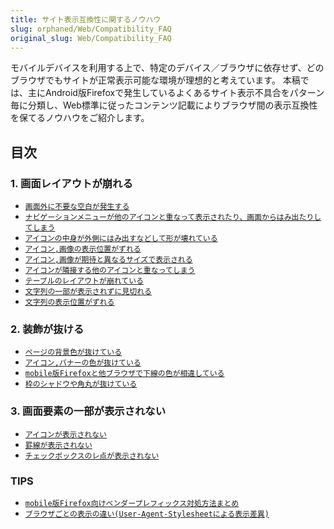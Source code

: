 ```yaml
---
title: サイト表示互換性に関するノウハウ
slug: orphaned/Web/Compatibility_FAQ
original_slug: Web/Compatibility_FAQ
---
```


モバイルデバイスを利用する上で、特定のデバイス／ブラウザに依存せず、どのブラウザでもサイトが正常表示可能な環境が理想的と考えています。
本稿では、主にAndroid版Firefoxで発生しているよくあるサイト表示不具合をパターン毎に分類し、Web標準に従ったコンテンツ記載によりブラウザ間の表示互換性を保てるノウハウをご紹介します。

## 目次

### 1. 画面レイアウトが崩れる

- [`画面外に不要な空白が発生する`](https://developer.mozilla.org/ja/docs/Web/Compatibility_FAQ/No_Wrap.html)
- [`ナビゲーションメニューが他のアイコンと重なって表示されたり、画面からはみ出たりしてしまう`](https://developer.mozilla.org/ja/docs/Web/Compatibility_FAQ/Overwrapped_Navigation.html)
- [`アイコンの中身が外側にはみ出すなどして形が壊れている`](https://developer.mozilla.org/ja/docs/Web/Compatibility_FAQ/Misaligned_Text_Inside_Icon.html)
- [`アイコン,画像の表示位置がずれる`](https://developer.mozilla.org/ja/docs/Web/Compatibility_FAQ/Misaligned_Icon.html)
- [`アイコン,画像が期待と異なるサイズで表示される`](https://developer.mozilla.org/ja/docs/Web/Compatibility_FAQ/Invalid_Icon_Size.html)
- [`アイコンが隣接する他のアイコンと重なってしまう`](https://developer.mozilla.org/ja/docs/Web/Compatibility_FAQ/Overwrapped_Icon.html)
- [`テーブルのレイアウトが崩れている`](https://developer.mozilla.org/ja/docs/Web/Compatibility_FAQ/Broken_Table_Layout.html)
- [`文字列の一部が表示されずに見切れる`](https://developer.mozilla.org/ja/docs/Web/Compatibility_FAQ/Cut_Off_Text.html)
- [`文字列の表示位置がずれる`](https://developer.mozilla.org/ja/docs/Web/Compatibility_FAQ/Misaligned_Text.html)

### 2. 装飾が抜ける

- [`ページの背景色が抜けている`](https://developer.mozilla.org/ja/docs/Web/Compatibility_FAQ/No_Background_Shown.html)
- [`アイコン,バナーの色が抜けている`](https://developer.mozilla.org/ja/docs/Web/Compatibility_FAQ/Empty_Background_Color.html)
- [`mobile版Firefoxと他ブラウザで下線の色が相違している`](https://developer.mozilla.org/ja/docs/Web/Compatibility_FAQ/Underline_Color_Diffrence.html)
- [`枠のシャドウや角丸が抜けている`](https://developer.mozilla.org/ja/docs/Web/Compatibility_FAQ/No_Decoreation_Shown.html)

### 3. 画面要素の一部が表示されない

- [`アイコンが表示されない`](https://developer.mozilla.org/ja/docs/Web/Compatibility_FAQ/No_Icon_Shown.html)
- [`罫線が表示されない`](https://developer.mozilla.org/ja/docs/Web/Compatibility_FAQ/No_Border_Line_Shown.html)
- [`チェックボックスのレ点が表示されない`](https://developer.mozilla.org/ja/docs/Web/Compatibility_FAQ/No_Checkbox_Check_Shown.html)

### TIPS

- [`mobile版Firefox向けベンダープレフィックス対処方法まとめ`](https://developer.mozilla.org/ja/docs/Web/Compatibility_FAQ/Tips_Vendor_Prefix.html)
- [`ブラウザごとの表示の違い(User-Agent-Stylesheetによる表示差異)`](https://developer.mozilla.org/ja/docs/Web/Compatibility_FAQ/Tips_Default_Style_Difference.html)
